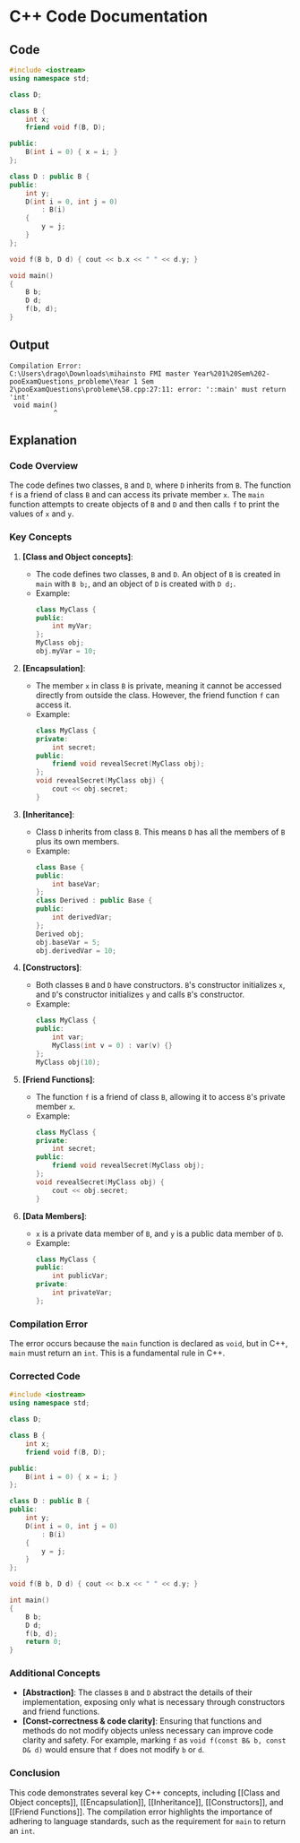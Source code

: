 # C++ Code Documentation

## Code
```cpp
#include <iostream>
using namespace std;

class D;

class B {
    int x;
    friend void f(B, D);

public:
    B(int i = 0) { x = i; }
};

class D : public B {
public:
    int y;
    D(int i = 0, int j = 0)
        : B(i)
    {
        y = j;
    }
};

void f(B b, D d) { cout << b.x << " " << d.y; }

void main()
{
    B b;
    D d;
    f(b, d);
}
```

## Output
```
Compilation Error:
C:\Users\drago\Downloads\mihainsto FMI master Year%201%20Sem%202-pooExamQuestions_probleme\Year 1 Sem 2\pooExamQuestions\probleme\58.cpp:27:11: error: '::main' must return 'int'
 void main()
           ^
```

## Explanation

### Code Overview
The code defines two classes, `B` and `D`, where `D` inherits from `B`. The function `f` is a friend of class `B` and can access its private member `x`. The `main` function attempts to create objects of `B` and `D` and then calls `f` to print the values of `x` and `y`.

### Key Concepts

1. **[Class and Object concepts]**: 
   - The code defines two classes, `B` and `D`. An object of `B` is created in `main` with `B b;`, and an object of `D` is created with `D d;`.
   - Example:
     ```cpp
     class MyClass {
     public:
         int myVar;
     };
     MyClass obj;
     obj.myVar = 10;
     ```

2. **[Encapsulation]**:
   - The member `x` in class `B` is private, meaning it cannot be accessed directly from outside the class. However, the friend function `f` can access it.
   - Example:
     ```cpp
     class MyClass {
     private:
         int secret;
     public:
         friend void revealSecret(MyClass obj);
     };
     void revealSecret(MyClass obj) {
         cout << obj.secret;
     }
     ```

3. **[Inheritance]**:
   - Class `D` inherits from class `B`. This means `D` has all the members of `B` plus its own members.
   - Example:
     ```cpp
     class Base {
     public:
         int baseVar;
     };
     class Derived : public Base {
     public:
         int derivedVar;
     };
     Derived obj;
     obj.baseVar = 5;
     obj.derivedVar = 10;
     ```

4. **[Constructors]**:
   - Both classes `B` and `D` have constructors. `B`'s constructor initializes `x`, and `D`'s constructor initializes `y` and calls `B`'s constructor.
   - Example:
     ```cpp
     class MyClass {
     public:
         int var;
         MyClass(int v = 0) : var(v) {}
     };
     MyClass obj(10);
     ```

5. **[Friend Functions]**:
   - The function `f` is a friend of class `B`, allowing it to access `B`'s private member `x`.
   - Example:
     ```cpp
     class MyClass {
     private:
         int secret;
     public:
         friend void revealSecret(MyClass obj);
     };
     void revealSecret(MyClass obj) {
         cout << obj.secret;
     }
     ```

6. **[Data Members]**:
   - `x` is a private data member of `B`, and `y` is a public data member of `D`.
   - Example:
     ```cpp
     class MyClass {
     public:
         int publicVar;
     private:
         int privateVar;
     };
     ```

### Compilation Error
The error occurs because the `main` function is declared as `void`, but in C++, `main` must return an `int`. This is a fundamental rule in C++.

### Corrected Code
```cpp
#include <iostream>
using namespace std;

class D;

class B {
    int x;
    friend void f(B, D);

public:
    B(int i = 0) { x = i; }
};

class D : public B {
public:
    int y;
    D(int i = 0, int j = 0)
        : B(i)
    {
        y = j;
    }
};

void f(B b, D d) { cout << b.x << " " << d.y; }

int main()
{
    B b;
    D d;
    f(b, d);
    return 0;
}
```

### Additional Concepts

- **[Abstraction]**: The classes `B` and `D` abstract the details of their implementation, exposing only what is necessary through constructors and friend functions.
- **[Const-correctness & code clarity]**: Ensuring that functions and methods do not modify objects unless necessary can improve code clarity and safety. For example, marking `f` as `void f(const B& b, const D& d)` would ensure that `f` does not modify `b` or `d`.

### Conclusion
This code demonstrates several key C++ concepts, including [[Class and Object concepts]], [[Encapsulation]], [[Inheritance]], [[Constructors]], and [[Friend Functions]]. The compilation error highlights the importance of adhering to language standards, such as the requirement for `main` to return an `int`.